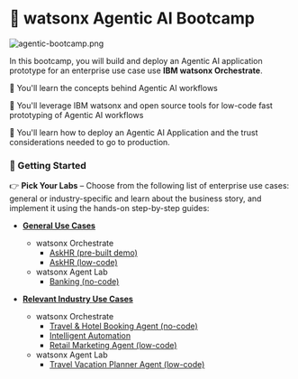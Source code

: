 # 🤖 watsonx Agentic AI Bootcamp

![agentic-bootcamp.png](./images/agentic-bootcamp.png)

In this bootcamp, you will build and deploy an Agentic AI application prototype for an enterprise use case use **IBM watsonx Orchestrate**.

🚀 You'll learn the concepts behind Agentic AI workflows

🚀 You'll leverage IBM watsonx and open source tools for low-code fast prototyping of Agentic AI workflows

🚀 You'll learn how to deploy an Agentic AI Application and the trust considerations needed to go to production.

###  📌 Getting Started
👉 **Pick Your Labs** – Choose from the following list of enterprise use cases: general or industry-specific and learn about the business story, and implement it using the hands-on step-by-step guides:

- [**General Use Cases**](./general-use-cases/)
    - watsonx Orchestrate
        - [AskHR (pre-built demo)](./general-use-cases/orchestrate/AskHR-clickthu/README.md)
        - [AskHR (low-code)](./general-use-cases/orchestrate/AskHR-wxo/README.md)
    - watsonx Agent Lab
        - [Banking (no-code)](./industrial-use-cases/watsonx.ai-AgentLab/banking/)

- [**Relevant Industry Use Cases**](./industrial-use-cases/)
    - watsonx Orchestrate
        - [Travel & Hotel Booking Agent (no-code)](./industrial-use-cases/orchestrate/travel/)
        - [Intelligent Automation](./industrial-use-cases/orchestrate/intelligent-assistant/README.md)
        - [Retail Marketing Agent (low-code)](./industrial-use-cases/orchestrate/retail/)
    - watsonx Agent Lab
        - [Travel Vacation Planner Agent (low-code)](./industrial-use-cases/watsonx.ai-AgentLab/travel/)
